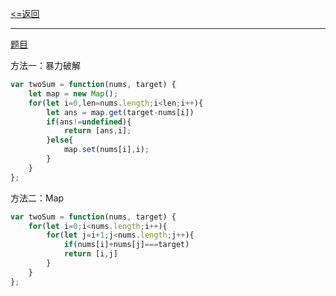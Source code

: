[<=返回](./index.md)
<hr/>

[题目](https://leetcode.cn/problems/two-sum)

方法一：暴力破解
```js
var twoSum = function(nums, target) {
    let map = new Map();
    for(let i=0,len=nums.length;i<len;i++){
        let ans = map.get(target-nums[i])
        if(ans!=undefined){
            return [ans,i];
        }else{
            map.set(nums[i],i);
        }
    }
};
```
方法二：Map
```js
var twoSum = function(nums, target) {
    for(let i=0;i<nums.length;i++){
        for(let j=i+1;j<nums.length;j++){
            if(nums[i]+nums[j]===target)
            return [i,j]
        }
    }
};
```